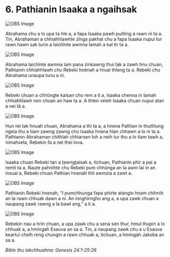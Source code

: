 # 6. Pathianin Isaaka a ngaihsak #

![OBS Image](https://cdn.door43.org/obs/jpg/360px/obs-en-06-01.jpg)

Abrahama chu a lo upa ta hle a, a fapa Isaaka pawh puitling a rawn ni ta a. Tin, Abrahaman a chhiahhlawhte zînga pakhat chu a fapa Isaaka nupui tur rawn hawn sak turin a laichînte awmna lamah a kal tir ta a.

![OBS Image](https://cdn.door43.org/obs/jpg/360px/obs-en-06-02.jpg)

Abrahama laichînte awmna lam pana zinkawng thui tak a zawh hnu chuan, Pathianin chhiahhlawh chu Rebeki hnênah a hruai thleng ta a. Rebeki chu Abrahama unaupa tunu a ni.

![OBS Image](https://cdn.door43.org/obs/jpg/360px/obs-en-06-03.jpg)

Rebeki chuan a chhûngte kalsan chu rem a ti a, Isaaka chenna in lamah chhiahhlawh nen chuan an haw ta a. A thlen veleh Isaaka chuan nupui atan a nei tâ a.

![OBS Image](https://cdn.door43.org/obs/jpg/360px/obs-en-06-04.jpg)

Hun rei tak hnuah chuan, Abrahama a thi ta a, a hnena Pathian in thuthlung ngeia thu a tiam zawng zawng chu Isaaka hnena hlan chhawn a lo ni ta a. Pathianin Abrahaman chithlah chhiarsen loh a neih tur thu a lo tiam tawh a, nimahsela, Rebekin fa a nei thei lova.

![OBS Image](https://cdn.door43.org/obs/jpg/360px/obs-en-06-05.jpg)

Isaaka chuan Rebeki tan a ṭawngṭaisak a, tichuan, Pathianin phir a pai a remti ta a. Naute pahnihte chu Rebeki pum chhûnga an la awm lai in an insual a, Rebeki chuan Pathian hnenah thil awmzia a zawt a.

![OBS Image](https://cdn.door43.org/obs/jpg/360px/obs-en-06-06.jpg)

Pathianin Rebeki hnenah, “I pumchhunga fapa phirte atangin hnam chihnih an la rawn chhuak dawn a ni. An innghirngho ang a, a upa zawk chuan a naupang zawk rawng a la bawl ang,” a ti a.

![OBS Image](https://cdn.door43.org/obs/jpg/360px/obs-en-06-07.jpg)

Rebekin nau a hrin chuan, a upa zawk chu a sena sen thur, hmul thupin a lo chhuak a, a hmingah Esauva an sa a. Tin, a naupang zawk chu a u Esauva keartui chelh reng chungin a rawn chhuak a, tichuan, a hmingah Jakoba an sa a.

_Bible thu lakchhuahna: Genesis 24:1-25:26_

